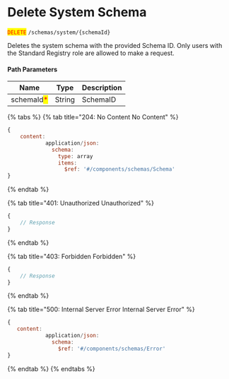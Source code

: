 # Delete System Schema

<mark style="color:red;">`DELETE`</mark> `/schemas/system/{schemaId}`

Deletes the system schema with the provided Schema ID. Only users with the Standard Registry role are allowed to make a request.

#### Path Parameters

| Name                                       | Type   | Description |
| ------------------------------------------ | ------ | ----------- |
| schemaId<mark style="color:red;">\*</mark> | String | SchemaID    |

{% tabs %}
{% tab title="204: No Content No Content" %}
```javascript
{
    content:
            application/json:
              schema:
                type: array
                items:
                  $ref: '#/components/schemas/Schema'
}
```
{% endtab %}

{% tab title="401: Unauthorized Unauthorized" %}
```javascript
{
    // Response
}
```
{% endtab %}

{% tab title="403: Forbidden Forbidden" %}
```javascript
{
    // Response
}
```
{% endtab %}

{% tab title="500: Internal Server Error Internal Server Error" %}
```javascript
{
   content:
            application/json:
              schema:
                $ref: '#/components/schemas/Error'
}
```
{% endtab %}
{% endtabs %}
